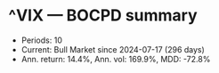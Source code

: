 # ^VIX — BOCPD summary

- Periods: 10
- Current: Bull Market since 2024-07-17 (296 days)
- Ann. return: 14.4%, Ann. vol: 169.9%, MDD: -72.8%
